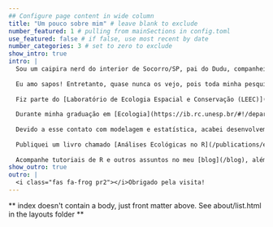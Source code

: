 ```yaml
---
## Configure page content in wide column
title: "Um pouco sobre mim" # leave blank to exclude
number_featured: 1 # pulling from mainSections in config.toml
use_featured: false # if false, use most recent by date
number_categories: 3 # set to zero to exclude
show_intro: true
intro: |
  Sou um caipira nerd do interior de Socorro/SP, pai do Dudu, companheiro da Japa, amante de música instrumental, livros, games, softwares livres, programação e uma boa cerveja.
  
  Eu amo sapos! Entretanto, quase nunca os vejo, pois toda minha pesquisa é desenvolvida através de dados já coletados, planilhas, arquivos gigantescos de métricas de paisagem, análises estatísticas, e códigos, muitos códigos... Além é claro de uma boa dose de abstração.
  
  Fiz parte do [Laboratório de Ecologia Espacial e Conservação (LEEC)](https://leec.eco.br/), onde trabalhamos com a [compilação de dados de biodiversidade](https://github.com/LEEClab/Atlantic_series), [cálculo de métricas de paisagem](https://github.com/LEEClab/AtlanticSpatialData) e [desenvolvimento de ferramentas em Ecologia da Paisagem](https://github.com/LEEClab/LS_METRICS). 
  
  Durante minha graduação em [Ecologia](https://ib.rc.unesp.br/#!/departamentos/ecologia/ensino/curso-de-ecologia/) (sou Ecólogo de formação), me especializei em modelagem ecológica, principalmente em Modelagem de Distribuição de Espécies (*Species Distribution Modeling* - SDMs), além de análises de dados ecológicos, estatística e geoprocessamento. 
  
  Devido a esse contato com modelagem e estatística, acabei desenvolvemente grande afinidade com a [Linguagem R](https://www.r-project.org/), com foco na manipulação e visualização de dados geoespaciais. Tenho também bastante experiência com softwares de SIG, como [QGIS](https://qgis.org/pt_BR/site/) e [GRASS GIS](https://grass.osgeo.org/).
  
  Publiquei um livro chamado [Análises Ecológicas no R](/publications/eco-r/), que faz parte de um projeto maior de difusão e ensino da linguagem R aplicada à Ecologia, chamado [Ecologia no R](/project/ecologia-r/). 
  
  Acompanhe tutoriais de R e outros assuntos no meu [blog](/blog), além dos meus [projetos](/project), [palestras](/talk), [cursos e disciplinas](/teaching) e [publicações](/publication).
show_outro: true
outro: |
  <i class="fas fa-frog pr2"></i>Obrigado pela visita!
---
```


** index doesn't contain a body, just front matter above.
See about/list.html in the layouts folder **